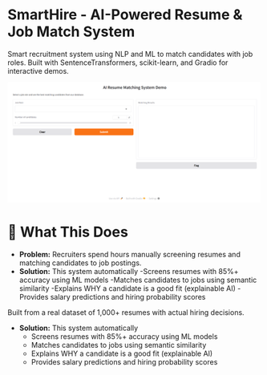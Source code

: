 
# SmartHire - AI-Powered Resume & Job Match System
Smart recruitment system using NLP and ML to match candidates with job roles. Built with SentenceTransformers, scikit-learn, and Gradio for interactive demos.

<p align="center">
    <img src="image_resume_matching_demo.png" alt="demo-img"/>
</p>


# 🚀 What This Does
- **Problem:**
   Recruiters spend hours manually screening resumes and matching candidates to job postings.
- **Solution:**
This system automatically
  -Screens resumes with 85%+ accuracy using ML models
  -Matches candidates to jobs using semantic similarity
  -Explains WHY a candidate is a good fit (explainable AI)
  -Provides salary predictions and hiring probability scores

Built from a real dataset of 1,000+ resumes with actual hiring decisions.

- **Solution:** This system automatically
  - Screens resumes with 85%+ accuracy using ML models
  - Matches candidates to jobs using semantic similarity
  - Explains WHY a candidate is a good fit (explainable AI)
  - Provides salary predictions and hiring probability scores
